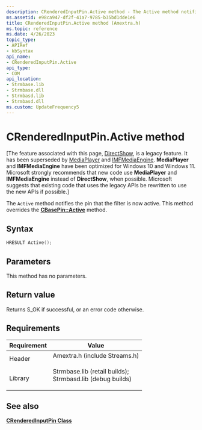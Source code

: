 ```yaml
---
description: CRenderedInputPin.Active method - The Active method notifies the pin that the filter is now active. This method overrides the CBasePin::Active method.
ms.assetid: e98ca947-df2f-41a7-9785-b35bd1dde1e6
title: CRenderedInputPin.Active method (Amextra.h)
ms.topic: reference
ms.date: 4/26/2023
topic_type: 
- APIRef
- kbSyntax
api_name: 
- CRenderedInputPin.Active
api_type: 
- COM
api_location: 
- Strmbase.lib
- Strmbase.dll
- Strmbasd.lib
- Strmbasd.dll
ms.custom: UpdateFrequency5
---
```


# CRenderedInputPin.Active method

\[The feature associated with this page, [DirectShow](/windows/win32/directshow/directshow), is a legacy feature. It has been superseded by [MediaPlayer](/uwp/api/Windows.Media.Playback.MediaPlayer) and [IMFMediaEngine](/windows/win32/api/mfmediaengine/nn-mfmediaengine-imfmediaengine). **MediaPlayer** and **IMFMediaEngine** have been optimized for Windows 10 and Windows 11. Microsoft strongly recommends that new code use **MediaPlayer** and **IMFMediaEngine** instead of **DirectShow**, when possible. Microsoft suggests that existing code that uses the legacy APIs be rewritten to use the new APIs if possible.\]

The `Active` method notifies the pin that the filter is now active. This method overrides the [**CBasePin::Active**](cbasepin-active.md) method.

## Syntax


```C++
HRESULT Active();
```



## Parameters

This method has no parameters.

## Return value

Returns S\_OK if successful, or an error code otherwise.

## Requirements



| Requirement | Value |
|--------------------|--------------------------------------------------------------------------------------------------------------------------------------------------------------------------------------------|
| Header<br/>  | <dl> <dt>Amextra.h (include Streams.h)</dt> </dl>                                                                                   |
| Library<br/> | <dl> <dt>Strmbase.lib (retail builds); </dt> <dt>Strmbasd.lib (debug builds)</dt> </dl> |



## See also

<dl> <dt>

[**CRenderedInputPin Class**](crenderedinputpin.md)
</dt> </dl>

 

 




